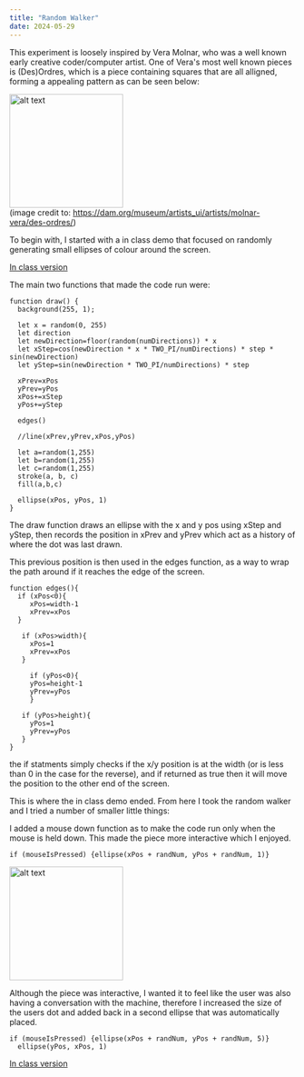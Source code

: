 ```yaml
---
title: "Random Walker"
date: 2024-05-29
---
```


This experiment is loosely inspired by Vera Molnar, who was a well known early creative coder/computer artist. One of Vera's most well known pieces is (Des)Ordres, which is a piece containing squares that are all alligned, forming a appealing pattern as can be seen below: 

<img src="/My-coding-portfolio/images/verha_molnar_images_test.png" alt="alt text" width="200"> <br>
(image credit to: https://dam.org/museum/artists_ui/artists/molnar-vera/des-ordres/)


To begin with, I started with a in class demo that focused on randomly generating small ellipses of colour around the screen.

[In class version](/My-coding-portfolio/_creativeCode/RandWalker\First/index.html)

The main two functions that made the code run were:
```
function draw() {
  background(255, 1);

  let x = random(0, 255)
  let direction
  let newDirection=floor(random(numDirections)) * x
  let xStep=cos(newDirection * x * TWO_PI/numDirections) * step * sin(newDirection)
  let yStep=sin(newDirection * TWO_PI/numDirections) * step

  xPrev=xPos
  yPrev=yPos
  xPos+=xStep
  yPos+=yStep
  
  edges()
  
  //line(xPrev,yPrev,xPos,yPos)
  
  let a=random(1,255)
  let b=random(1,255)
  let c=random(1,255)
  stroke(a, b, c)
  fill(a,b,c)
  
  ellipse(xPos, yPos, 1)
}
```
The draw function draws an ellipse with the x and y pos using xStep and yStep, then records the position in xPrev and yPrev which act as a history of where the dot was last drawn.

This previous position is then used in the edges function, as a way to wrap the path around if it reaches the edge of the screen.
```
function edges(){
  if (xPos<0){
     xPos=width-1
     xPrev=xPos
  }
  
   if (xPos>width){
     xPos=1
     xPrev=xPos
   }
  
     if (yPos<0){
     yPos=height-1
     yPrev=yPos
     }
  
   if (yPos>height){
     yPos=1
     yPrev=yPos
   }
}
```
the if statments simply checks if the x/y position is at the width (or is less than 0 in the case for the reverse), and if returned as true then it will move the position to the other end of the screen.

This is where the in class demo ended. 
From here I took the random walker and I tried a number of smaller little things:

I added a mouse down function as to make the code run only when the mouse is held down. This made the piece more interactive which I enjoyed.
```
if (mouseIsPressed) {ellipse(xPos + randNum, yPos + randNum, 1)} 
```
<img src="/My-coding-portfolio/images/rand_walker.png" alt="alt text" width="200">


Although the piece was interactive, I wanted it to feel like the user was also having a conversation with the machine, therefore I increased the size of the users dot and added back in a second ellipse that was automatically placed.
```
if (mouseIsPressed) {ellipse(xPos + randNum, yPos + randNum, 5)} 
  ellipse(yPos, xPos, 1)
```

[In class version](/My-coding-portfolio/_creativeCode/RandWalker\Second/index.html)








